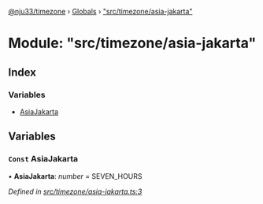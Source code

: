 [@nju33/timezone](../README.md) › [Globals](../globals.md) › ["src/timezone/asia-jakarta"](_src_timezone_asia_jakarta_.md)

# Module: "src/timezone/asia-jakarta"

## Index

### Variables

* [AsiaJakarta](_src_timezone_asia_jakarta_.md#const-asiajakarta)

## Variables

### `Const` AsiaJakarta

• **AsiaJakarta**: *number* = SEVEN_HOURS

*Defined in [src/timezone/asia-jakarta.ts:3](https://github.com/nju33/timezone/blob/84669d2/src/timezone/asia-jakarta.ts#L3)*

